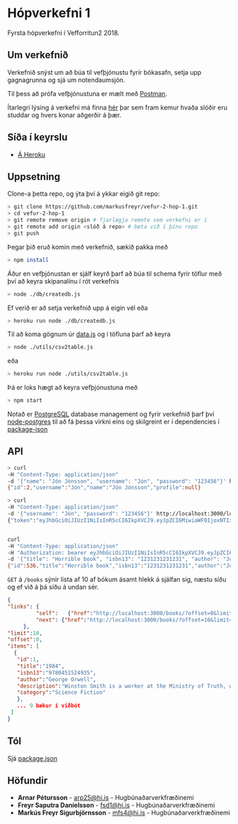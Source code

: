 # Hópverkefni 1

Fyrsta hópverkefni í Vefforritun2 2018.

## Um verkefnið
Verkefnið snýst um að búa til vefþjónustu fyrir bókasafn, setja upp gagnagrunna og sjá um notendaumsjón.

Til þess að prófa vefþjónustuna er mælt með [Postman](https://www.getpostman.com/).

Ítarlegri lýsing á verkefni má finna [hér](https://github.com/vefforritun/vef2-2018-h1/blob/master/README.md) þar sem fram kemur hvaða slóðir eru studdar og hvers konar aðgerðir á þær.

## Síða í keyrslu
* [Á Heroku](https://fsd-verkefni4.herokuapp.com/)

## Uppsetning
Clone-a þetta repo, og ýta því á ykkar eigið git repo:

```bash
> git clone https://github.com/markusfreyr/vefur-2-hop-1.git
> cd vefur-2-hop-1
> git remote remove origin # fjarlægja remote sem verkefni er í
> git remote add origin <slóð á repo> # bæta við í þínu repo
> git push
```
Þegar þið eruð komin með verkefnið, sækið pakka með

```bash
> npm install
```

Áður en vefþjónustan er sjálf keyrð þarf að búa til schema fyrir töflur með því að keyra skipanalínu í rót verkefnis

```bash
> node ./db/createdb.js
```

Ef verið er að setja verkefnið upp á eigin vél eða

```bash
> heroku run node ./db/createdb.js
```

Til að koma gögnum úr [data.js](https://github.com/markusfreyr/vefur-2-hop-1/blob/master/data/data.csv) og í töfluna þarf að keyra

```bash
> node ./utils/csv2table.js
```

eða

```bash
> heroku run node ./utils/csv2table.js
```

Þá er loks hægt að keyra vefþjónustuna með

```bash
> npm start
```

Notað er [PostgreSQL](https://www.postgresql.org/) database management og fyrir verkefnið þarf því [node-postgres](https://node-postgres.com/) til að fá þessa virkni eins og skilgreint er í dependencies í [package-json](https://github.com/markusfreyr/vefur-2-hop-1/blob/master/package.json)

## API

```bash
> curl 
-H "Content-Type: application/json" 
-d '{"name": "Jón Jónsson", "username": "Jón", "password": "123456"}' http://localhost:3000/register
{"id":2,"username":"Jón","name":"Jón Jónsson","profile":null}

> curl 
-H "Content-Type: application/json" 
-d '{"username": "Jón", "password": "123456"}' http://localhost:3000/login
{"token":"eyJhbGciOiJIUzI1NiIsInR5cCI6IkpXVCJ9.eyJpZCI6MiwiaWF0IjoxNTIxNzU5MTc2LCJleHAiOjE1MjI5NTkxNzZ9.zKHIi122oEPI31-wlYejBWRG0E7QnImhOqxWuEzCZ2k"}


curl 
-H "Content-Type: application/json" 
-H "Authorization: bearer eyJhbGciOiJIUzI1NiIsInR5cCI6IkpXVCJ9.eyJpZCI6MiwiaWF0IjoxNTIxNzU5MTc2LCJleHAiOjE1MjI5NTkxNzZ9.zKHIi122oEPI31-wlYejBWRG0E7QnImhOqxWuEzCZ2k" 
-d '{"title": "Horrible book", "isbn13": "1231231231231", "author": "John", "description": "Very scary horror", "category": "Horror"}' http://localhost:3000/books
{"id":536,"title":"Horrible book","isbn13":"1231231231231","author":"John","description":"Very scary horror","category":"Horror"}
```

`GET` á `/books` sýnir lista af 10 af bókum ásamt hlekk á
 sjálfan sig, næstu síðu og ef við á þá síðu á undan sér.
 
 ```json
 {
 "links": {
 		  "self":	{"href":"http://localhost:3000/books/?offset=0&limit=10"},
 		  "next": {"href":"http://localhost:3000/books/?offset=10&limit=10"}
 	  },
 "limit":10,
 "offset":0,
 "items": [
   {
    "id":1,
    "title":"1984",
    "isbn13":"9780451524935",
    "author":"George Orwell",
    "description":"Winston Smith is a worker at the Ministry of Truth, where he falsifies records for the party. Secretly subversive, he and his colleague Julia try to free themselves from political slavery but the price of freedom is betrayal.",
    "category":"Science Fiction"
    },
    ... 9 bækur í viðbót
  ]
 }
 ```

## Tól
Sjá [package.json](https://github.com/markusfreyr/vefur-2-hop-1/blob/master/package.json)

## Höfundir

* **Arnar Pétursson** - arp25@hi.is - Hugbúnaðarverkfræðinemi
* **Freyr Saputra Daníelsson** - fsd1@hi.is - Hugbúnaðarverkfræðinemi
* **Markús Freyr Sigurbjörnsson** - mfs4@hi.is - Hugbúnaðarverkfræðinemi
